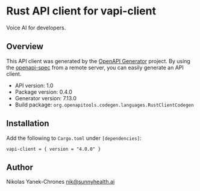 # Rust API client for vapi-client

Voice AI for developers.


## Overview

This API client was generated by the [OpenAPI Generator](https://openapi-generator.tech) project.  By using the [openapi-spec](https://openapis.org) from a remote server, you can easily generate an API client.

- API version: 1.0
- Package version: 0.4.0
- Generator version: 7.13.0
- Build package: `org.openapitools.codegen.languages.RustClientCodegen`

## Installation

Add the following to `Cargo.toml` under `[dependencies]`:

```
vapi-client = { version = "4.0.0" }
```

## Author

Nikolas Yanek-Chrones <nik@sunnyhealth.ai>


